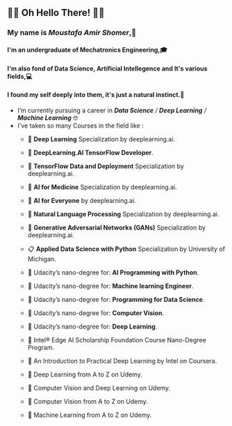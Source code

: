 ## 🤖👀 Oh Hello There! 👀🤖 

### My name is *Moustafa Amir Shomer*,🙌
#### I'm an undergraduate of Mechatronics Engineering,🎓 
#### I'm also fond of Data Science, Artificial Intellegence and It's various fields,💻
#### I found my self deeply into them, it's just a natural instinct.🖤

-  I’m currently pursuing a career in ***Data Science** / **Deep Learning** / **Machine Learning*** 🤓
-  I've taken so many Courses in the field like :
      * 🔬 **Deep Learning** Specialization by deeplearning.ai. 
      * 🔬 **DeepLearning.AI TensorFlow Developer**. 
      * 🔬 **TensorFlow Data and Deployment** Specialization by deeplearning.ai. 
      * 🔬 **AI for Medicine** Specialization by deeplearning.ai. 
      * 🔬 **AI for Everyone** by deeplearning.ai.
      * 🔬 **Natural Language Processing** Specialization by deeplearning.ai.
      * 🔬 **Generative Adversarial Networks (GANs)** Specialization by deeplearning.ai.

      * 📋 **Applied Data Science with Python** Specialization by University of Michigan. 
      * 🎢 Udacity’s nano-degree for: **AI Programming with Python**. 
      * 🎢 Udacity’s nano-degree for: **Machine learning Engineer**. 
      * 🎢 Udacity’s nano-degree for: **Programming for Data Science**. 
      * 🎢 Udacity’s nano-degree for: **Computer Vision**.
      * 🎢 Udacity’s nano-degree for: **Deep Learning**.
      
      * 🎃 Intel® Edge AI Scholarship Foundation Course Nano-Degree Program. 
      * 🎃 An Introduction to Practical Deep Learning by Intel on Coursera. 
      
      * 🎈 Deep Learning from A to Z on Udemy. 
      * 🎈 Computer Vision and Deep Learning on Udemy. 
      * 🎈 Computer Vision from A to Z on Udemy. 
      * 🎈 Machine Learning from A to Z on Udemy. 
